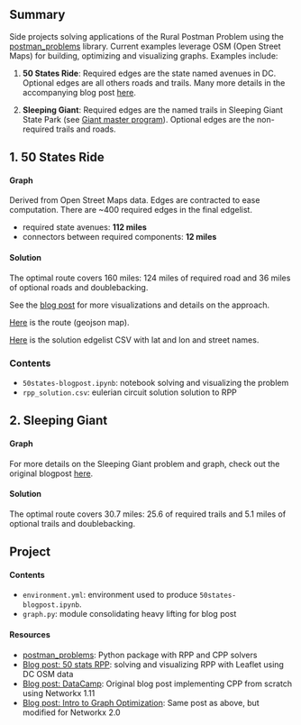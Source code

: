 

## Summary 

Side projects solving applications of the Rural Postman Problem using the [postman_problems] library.  Current examples leverage OSM (Open Street Maps) for building, optimizing and visualizing graphs.  Examples include: 

1. **50 States Ride**:  Required edges are the state named avenues in DC.  Optional edges are all others roads and trails.  Many more details in the 
accompanying blog post [here][rpp_blog_post].

2. **Sleeping Giant**: Required edges are the named trails in Sleeping Giant State Park (see [Giant master program]).  Optional edges are the non-required trails and roads.

## 1. 50 States Ride

#### Graph

Derived from Open Street Maps data.  Edges are contracted to ease computation.  There are ~400 required edges in the final edgelist.

- required state avenues: **112 miles** 
- connectors between required components: **12 miles**


#### Solution

The optimal route covers 160 miles: 124 miles of required road and 36 miles of optional roads and doublebacking.

See the [blog post][rpp_blog_post] for more visualizations and details on the approach. 

[Here][rpp_50states_solution.geojson] is the route (geojson map).

[Here][rpp_50states_solution_csv] is the solution edgelist CSV with lat and lon and street names.



### Contents

- `50states-blogpost.ipynb`: notebook solving and visualizing the problem 
- `rpp_solution.csv`: eulerian circuit solution solution to RPP


## 2. Sleeping Giant

#### Graph 
 
For more details on the Sleeping Giant problem and graph, check out the original blogpost [here][Blog post: Intro to Graph Optimization]. 
 
#### Solution

The optimal route covers 30.7 miles: 25.6 of required trails and 5.1 miles of optional trails and doublebacking.


## Project

#### Contents

- `environment.yml`: environment used to produce `50states-blogpost.ipynb`. 
- `graph.py`: module consolidating heavy lifting for blog post

#### Resources

- [postman_problems]: Python package with RPP and CPP solvers
- [Blog post: 50 stats RPP][rpp_blog_post]: solving and visualizing RPP with Leaflet using DC OSM data
- [Blog post: DataCamp]: Original blog post implementing CPP from scratch using Networkx 1.11
- [Blog post: Intro to Graph Optimization]: Same post as above, but modified for Networkx 2.0 



[rpp_50states_solution.geojson]: https://github.com/brooksandrew/50states/blob/master/50states/maps/rpp_solution.geojson
[postman_problems]: https://github.com/brooksandrew/postman_problems

[rpp_50states_solution_csv]: https://github.com/brooksandrew/50states/blob/master/50states/rpp_solution.csv
[Blog post: DataCamp]: https://www.datacamp.com/community/tutorials/networkx-python-graph-tutorial
[Blog post: Intro to Graph Optimization]: http://brooksandrew.github.io/simpleblog/articles/intro-to-graph-optimization-solving-cpp/

[rpp_blog_post]: http://brooksandrew.github.io/simpleblog/articles/fifty-states-rural-postman-problem/
[Giant master program]: http://www.sgpa.org/hikes/masters.html